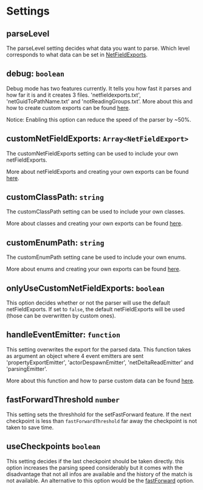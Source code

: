 # Settings

## parseLevel
The parseLevel setting decides what data you want to parse. Which level corresponds to what data can be set in [NetFieldExports](./addOwnExports.md#create-netfieldexports).

## debug: `boolean`
Debug mode has two features currently. It tells you how fast it parses and how far it is and it creates 3 files. 'netfieldexports.txt', 'netGuidToPathName.txt' and 'notReadingGroups.txt'. More about this and how to create custom exports can be found [here](./addOwnExports.md).

Notice: Enabling this option can reduce the speed of the parser by ~50%.

## customNetFieldExports: `Array<NetFieldExport>`
The customNetFieldExports setting can be used to include your own netFieldExports.

More about netFieldExports and creating your own exports can be found [here](./addOwnExports.md#create-netfieldexports).

## customClassPath: `string`
The customClassPath setting can be used to include your own classes.

More about classes and creating your own exports can be found [here](./addOwnExports.md#create-classes).

## customEnumPath: `string`
The customEnumPath setting cane be used to include your own enums.

More about enums and creating your own exports can be found [here](./addOwnExports.md#create-enums).

## onlyUseCustomNetFieldExports: `boolean`
This option decides whether or not the parser will use the default netFieldExports. If set to `false`, the default netFieldExports will be used (those can be overwritten by custom ones).

## handleEventEmitter: `function`
This setting overwrites the export for the parsed data. This function takes as argument an object where 4 event emitters are sent 'propertyExportEmitter', 'actorDespawnEmitter', 'netDeltaReadEmitter' and 'parsingEmitter'.

More about this function and how to parse custom data can be found [here](./addOwnExports.md#custom-on-export-read).

## fastForwardThreshold `number`
This setting sets the threshhold for the setFastForward feature. If the next checkpoint is less than `fastForwardThreshold` far away the checkpoint is not taken to save time.

## useCheckpoints `boolean`
This setting decides if the last checkpoint should be taken directly. this option increases the parsing speed considerably but it comes with the disadvantage that not all infos are available and the history of the match is not available. An alternative to this option would be the [fastForward](./addOwnExports.md#use-fast-forwarding) option.
